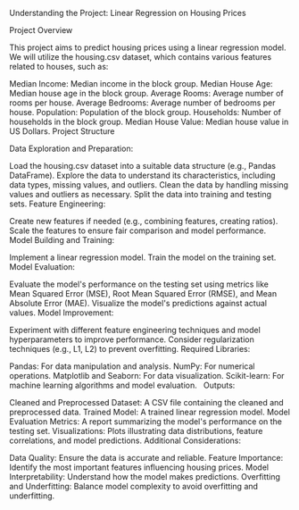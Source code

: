 Understanding the Project: Linear Regression on Housing Prices

Project Overview

This project aims to predict housing prices using a linear regression model. We will utilize the housing.csv dataset, which contains various features related to houses, such as:

Median Income: Median income in the block group.
Median House Age: Median house age in the block group.
Average Rooms: Average number of rooms per house.
Average Bedrooms: Average number of bedrooms per house.
Population: Population of the block group.
Households: Number of households in the block group.
Median House Value: Median house value in US Dollars.
Project Structure

Data Exploration and Preparation:

Load the housing.csv dataset into a suitable data structure (e.g., Pandas DataFrame).
Explore the data to understand its characteristics, including data types, missing values, and outliers.
Clean the data by handling missing values and outliers as necessary.
Split the data into training and testing sets.
Feature Engineering:

Create new features if needed (e.g., combining features, creating ratios).
Scale the features to ensure fair comparison and model performance.
Model Building and Training:

Implement a linear regression model.
Train the model on the training set.
Model Evaluation:

Evaluate the model's performance on the testing set using metrics like Mean Squared Error (MSE), Root Mean Squared Error (RMSE), and Mean Absolute Error (MAE).
Visualize the model's predictions against actual values.
Model Improvement:

Experiment with different feature engineering techniques and model hyperparameters to improve performance.
Consider regularization techniques (e.g., L1, L2) to prevent overfitting.
Required Libraries:

Pandas: For data manipulation and analysis.
NumPy: For numerical operations.
Matplotlib and Seaborn: For data visualization.
Scikit-learn: For machine learning algorithms and model evaluation.   
Outputs:

Cleaned and Preprocessed Dataset: A CSV file containing the cleaned and preprocessed data.
Trained Model: A trained linear regression model.
Model Evaluation Metrics: A report summarizing the model's performance on the testing set.
Visualizations: Plots illustrating data distributions, feature correlations, and model predictions.
Additional Considerations:

Data Quality: Ensure the data is accurate and reliable.
Feature Importance: Identify the most important features influencing housing prices.
Model Interpretability: Understand how the model makes predictions.
Overfitting and Underfitting: Balance model complexity to avoid overfitting and underfitting.
